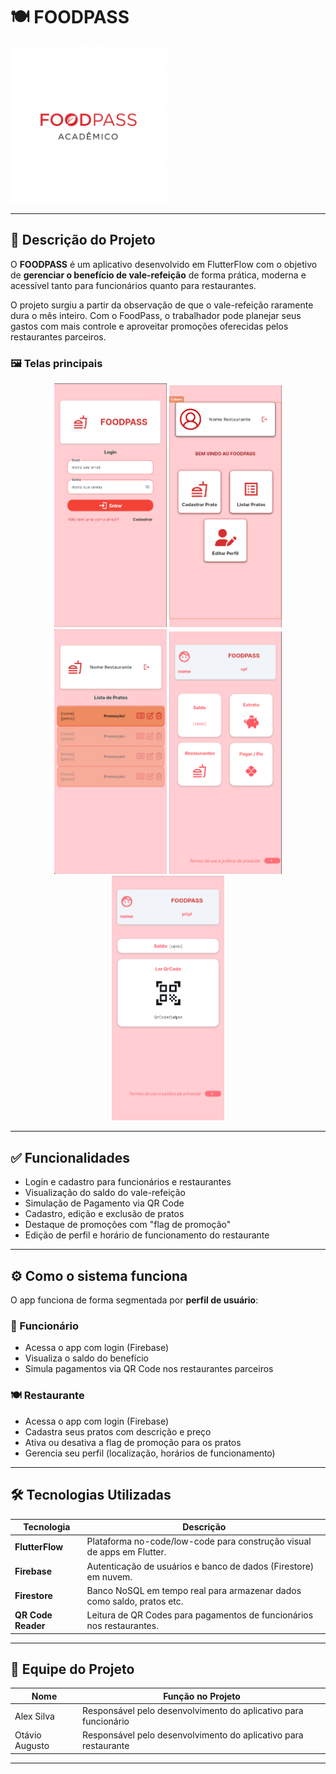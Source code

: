 # 🍽️ FOODPASS

<img src="imagens/logoFoodPass.png" alt="Logo FoodPass" width="250"/>

---

## 📌 Descrição do Projeto

O **FOODPASS** é um aplicativo desenvolvido em FlutterFlow com o objetivo de **gerenciar o benefício de vale-refeição** de forma prática, moderna e acessível tanto para funcionários quanto para restaurantes.

O projeto surgiu a partir da observação de que o vale-refeição raramente dura o mês inteiro. Com o FoodPass, o trabalhador pode planejar seus gastos com mais controle e aproveitar promoções oferecidas pelos restaurantes parceiros.

### 🖼️ Telas principais

<p align="center">
  <img src="imagens/TelaLoginRestaurante.png" width="180"/>
  <img src="imagens/TelaHomePageRestaurante.png" width="180"/>
  <img src="imagens/TelaListaPratos.png" width="180"/>
  <img src="imagens/TelaSaldoFuncionario.png" width="180"/>
  <img src="imagens/TelaQrCode.png" width="180"/>
</p>

---

## ✅ Funcionalidades

- Login e cadastro para funcionários e restaurantes
- Visualização do saldo do vale-refeição
- Simulação de Pagamento via QR Code
- Cadastro, edição e exclusão de pratos
- Destaque de promoções com "flag de promoção"
- Edição de perfil e horário de funcionamento do restaurante

---

## ⚙️ Como o sistema funciona

O app funciona de forma segmentada por **perfil de usuário**:

### 👤 Funcionário
- Acessa o app com login (Firebase)
- Visualiza o saldo do benefício
- Simula pagamentos via QR Code nos restaurantes parceiros

### 🍽️ Restaurante
- Acessa o app com login (Firebase)
- Cadastra seus pratos com descrição e preço
- Ativa ou desativa a flag de promoção para os pratos
- Gerencia seu perfil (localização, horários de funcionamento)

---

## 🛠️ Tecnologias Utilizadas

| Tecnologia         | Descrição                                                                 |
|--------------------|---------------------------------------------------------------------------|
| **FlutterFlow**    | Plataforma no-code/low-code para construção visual de apps em Flutter.    |
| **Firebase**       | Autenticação de usuários e banco de dados (Firestore) em nuvem.           |
| **Firestore**      | Banco NoSQL em tempo real para armazenar dados como saldo, pratos etc.    |
| **QR Code Reader** | Leitura de QR Codes para pagamentos de funcionários nos restaurantes.     |

---

## 👥 Equipe do Projeto

| Nome             | Função no Projeto                                                |
|------------------|------------------------------------------------------------------|
| Alex Silva       | Responsável pelo desenvolvimento do aplicativo para funcionário  |
| Otávio Augusto   | Responsável pelo desenvolvimento do aplicativo para restaurante  |

---
